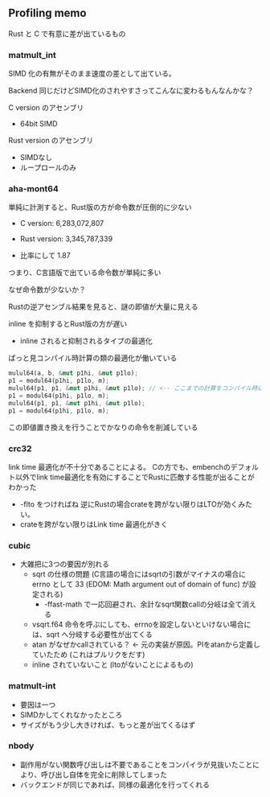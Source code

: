 ## Profiling memo

Rust と C で有意に差が出ているもの

### matmult_int
SIMD 化の有無がそのまま速度の差として出ている。

Backend 同じだけどSIMD化のされやすさってこんなに変わるもんなんかな？

C version のアセンブリ
- 64bit SIMD

Rust version のアセンブリ
- SIMDなし
- ループロールのみ

### aha-mont64
単純に計測すると、Rust版の方が命令数が圧倒的に少ない

- C version: 6,283,072,807
- Rust version: 3,345,787,339

- 比率にして 1.87

つまり、C言語版で出ている命令数が単純に多い

なぜ命令数が少ないか？

Rustの逆アセンブル結果を見ると、謎の即値が大量に見える

inline を抑制するとRust版の方が遅い
- inline されると抑制されるタイプの最適化

ぱっと見コンパイル時計算の類の最適化が働いている

``` rust
mulul64(a, b, &mut p1hi, &mut p1lo);
p1 = modul64(p1hi, p1lo, m);
mulul64(p1, p1, &mut p1hi, &mut p1lo); // <-- ここまでの計算をコンパイル時に実行し、即値に置き換えるっぽい
p1 = modul64(p1hi, p1lo, m);
mulul64(p1, p1, &mut p1hi, &mut p1lo);
p1 = modul64(p1hi, p1lo, m);
```

この即値置き換えを行うことでかなりの命令を削減している

### crc32
link time 最適化が不十分であることによる。
Cの方でも、embenchのデフォルト以外でlink time最適化を有効にすることでRustに匹敵する性能が出ることがわかった
- -flto をつければね
逆にRustの場合crateを跨がない限りはLTOが効くみたい。
- crateを跨がない限りはLink time 最適化がきく

### cubic
- 大雑把に3つの要因が別れる
    - sqrt の仕様の問題 (C言語の場合にはsqrtの引数がマイナスの場合に errno として 33 (EDOM: Math argument out of domain of func) が設定される)
        - -ffast-math で一応回避され、余計なsqrt関数callの分岐は全て消える
    - vsqrt.f64 命令を呼ぶにしても、errnoを設定しないといけない場合には、sqrt へ分岐する必要性が出てくる
    - atan がなぜかcallされている？ <- 元の実装が原因。PIをatanから定義していたため (これはプルリクをだす)
    - inline されていないこと (ltoがないことによるもの)

### matmult-int
- 要因は一つ
- SIMDかしてくれなかったところ
- サイズがもう少し大きければ、もっと差が出てくるはず

### nbody
- 副作用がない関数呼び出しは不要であることをコンパイラが見抜いたことにより、呼び出し自体を完全に削除してしまった
- バックエンドが同じであれば、同様の最適化を行ってくれる

